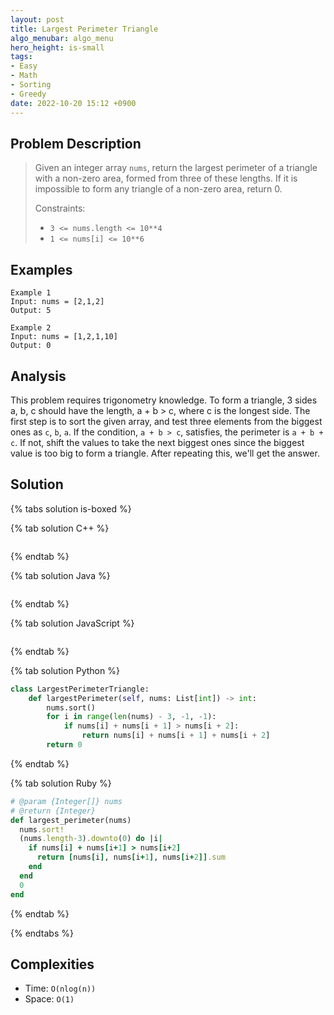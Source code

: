 ```yaml
---
layout: post
title: Largest Perimeter Triangle
algo_menubar: algo_menu
hero_height: is-small
tags:
- Easy
- Math
- Sorting
- Greedy
date: 2022-10-20 15:12 +0900
---
```


## Problem Description
> Given an integer array `nums`, return the largest perimeter of a triangle with a non-zero area, formed from three of
> these lengths. If it is impossible to form any triangle of a non-zero area, return 0.
>
> Constraints:
> - `3 <= nums.length <= 10**4`
> - `1 <= nums[i] <= 10**6`


## Examples
```
Example 1
Input: nums = [2,1,2]
Output: 5
```

```
Example 2
Input: nums = [1,2,1,10]
Output: 0
```

## Analysis

This problem requires trigonometry knowledge.
To form a triangle, 3 sides a, b, c should have the length, a + b > c, where c is the longest side.
The first step is to sort the given array, and test three elements from the biggest ones as `c`, `b`, `a`.
If the condition, `a + b > c`, satisfies, the perimeter is `a + b + c`.
If not, shift the values to take the next biggest ones since the biggest value is too big to form a triangle.
After repeating this, we'll get the answer.


## Solution

{% tabs solution is-boxed %}

{% tab solution C++ %}
```cpp

```
{% endtab %}

{% tab solution Java %}
```java

```
{% endtab %}

{% tab solution JavaScript %}
```js

```
{% endtab %}

{% tab solution Python %}
```python
class LargestPerimeterTriangle:
    def largestPerimeter(self, nums: List[int]) -> int:
        nums.sort()
        for i in range(len(nums) - 3, -1, -1):
            if nums[i] + nums[i + 1] > nums[i + 2]:
                return nums[i] + nums[i + 1] + nums[i + 2]
        return 0
```
{% endtab %}

{% tab solution Ruby %}
```ruby
# @param {Integer[]} nums
# @return {Integer}
def largest_perimeter(nums)
  nums.sort!
  (nums.length-3).downto(0) do |i|
    if nums[i] + nums[i+1] > nums[i+2]
      return [nums[i], nums[i+1], nums[i+2]].sum
    end
  end
  0
end
```
{% endtab %}

{% endtabs %}


## Complexities
- Time: `O(nlog(n))`
- Space: `O(1)`
